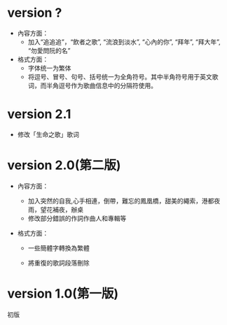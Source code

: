 # version ?

- 內容方面：
  - 加入“追追追”，“飲者之歌”, “流浪到淡水”, “心內的你”, “拜年”, “拜大年”, “勿愛問阮的名”
- 格式方面：
  - 字体统一为繁体
  - 将逗号、冒号、句号、括号统一为全角符号。其中半角符号用于英文歌词，而半角逗号作为歌曲信息中的分隔符使用。

# version 2.1

- 修改「生命之歌」歌词

# version 2.0(第二版)

- 內容方面：

  - 加入突然的自我,心手相連，倒帶，難忘的鳳凰橋，甜美的繩索，港都夜雨，望花補夜，辦桌
  - 修改部分錯誤的作詞作曲人和專輯等


- 格式方面：

  - 一些簡體字轉換為繁體

  - 將重復的歌詞段落刪除

# version 1.0(第一版)

初版